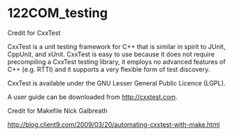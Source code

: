 # 122COM_testing
Credit for CxxTest

CxxTest is a unit testing framework for C++ that is similar in
spirit to JUnit, CppUnit, and xUnit. CxxTest is easy to use because
it does not require precompiling a CxxTest testing library, it
employs no advanced features of C++ (e.g. RTTI) and it supports a
very flexible form of test discovery.

CxxTest is available under the GNU Lesser General Public Licence (LGPL).

A user guide can be downloaded from http://cxxtest.com.


Credit for Makefile
Nick Galbreath

http://blog.client9.com/2009/03/20/automating-cxxtest-with-make.html

